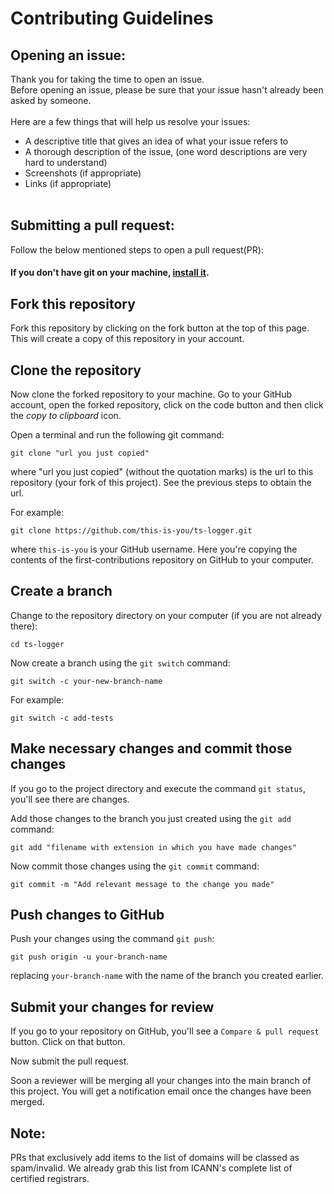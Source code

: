 # Contributing Guidelines

## Opening an issue:

Thank you for taking the time to open an issue.
<br>
Before opening an issue, please be sure that your issue hasn't already been asked by someone.
<br><br>
Here are a few things that will help us resolve your issues:

- A descriptive title that gives an idea of what your issue refers to
- A thorough description of the issue, (one word descriptions are very hard to understand)
- Screenshots (if appropriate)
- Links (if appropriate)
  <br><br>

## Submitting a pull request:

Follow the below mentioned steps to open a pull request(PR):

#### If you don't have git on your machine, [install it](https://help.github.com/articles/set-up-git/).

## Fork this repository

Fork this repository by clicking on the fork button at the top of this page.
This will create a copy of this repository in your account.

## Clone the repository

Now clone the forked repository to your machine. Go to your GitHub account, open the forked repository, click on the code button and then click the _copy to clipboard_ icon.

Open a terminal and run the following git command:

```
git clone "url you just copied"
```

where "url you just copied" (without the quotation marks) is the url to this repository (your fork of this project). See the previous steps to obtain the url.

For example:

```
git clone https://github.com/this-is-you/ts-logger.git
```

where `this-is-you` is your GitHub username. Here you're copying the contents of the first-contributions repository on GitHub to your computer.

## Create a branch

Change to the repository directory on your computer (if you are not already there):

```
cd ts-logger
```

Now create a branch using the `git switch` command:

```
git switch -c your-new-branch-name
```

For example:

```
git switch -c add-tests
```

## Make necessary changes and commit those changes

If you go to the project directory and execute the command `git status`, you'll see there are changes.

Add those changes to the branch you just created using the `git add` command:

```
git add "filename with extension in which you have made changes"
```

Now commit those changes using the `git commit` command:

```
git commit -m "Add relevant message to the change you made"
```

## Push changes to GitHub

Push your changes using the command `git push`:

```
git push origin -u your-branch-name
```

replacing `your-branch-name` with the name of the branch you created earlier.

## Submit your changes for review

If you go to your repository on GitHub, you'll see a `Compare & pull request` button. Click on that button.

Now submit the pull request.

Soon a reviewer will be merging all your changes into the main branch of this project. You will get a notification email once the changes have been merged.

## Note:

PRs that exclusively add items to the list of domains will be classed as spam/invalid. We already grab this list from ICANN's complete list of certified registrars.  